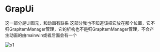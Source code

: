 ﻿# GrapUi
这一部分是UI图元，和动画有联系
这部分我也不知道该把它放在那个位置，它不归GrapItemManager管理，它的析构也不是归GrapItemManager管理，不会产生动画的由mainwin或者后面会有一个

![x1](E:\code\23-a\Tree_Show\MainWin\GraphicsItemManager\res\img\遍历完整.png)